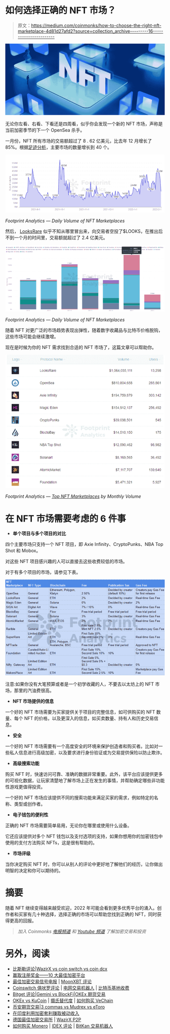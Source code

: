 # 如何选择正确的 NFT 市场？

> 原文：<https://medium.com/coinmonks/how-to-choose-the-right-nft-marketplace-4d81d27afd2?source=collection_archive---------16----------------------->

![](img/be9432789894d0f7430781136e195c06.png)

无论你左看、右看、下看还是四周看，似乎你会发现一个新的 NFT 市场，声称是当前加密季节的下一个 OpenSea 杀手。

一月份，NFT 所有市场的交易额超过了 8 . 62 亿美元，比去年 12 月增长了 85%。根据[足迹分析](https://www.footprint.network/)，主要市场的数量增长到 40 个。

![](img/0f81403ecc6dc84f8b820e65767e8ac1.png)

*Footprint Analytics — Daily Volume of NFT Marketplaces*

然后， [LooksRare](https://www.footprint.network/guest/chart/monthly-volume-by-nft-marketplaces-fp-217f7010-54af-4711-b6c2-c48069f1a7c9?channel=u-DBc983) 似乎不知从哪里冒出来，向交易者空投了$LOOKS，在推出后不到一个月的时间里，交易额就超过了 2.4 亿美元。

![](img/426c56748493e811da21efbef6ccabe8.png)

*Footprint Analytics — Daily Volume of NFT Marketplaces*

随着 NFT 对更广泛的市场趋势表现出弹性，随着数字收藏品与比特币价格脱钩，这些市场可能会继续激增。

现在是时候为你的 NFT 需求找到合适的 NFT 市场了，这篇文章可以帮助你。

![](img/6aa9c37546faf26b5a5abed75dbd64bd.png)

*Footprint Analytics —* [*Top NFT Marketplaces*](https://www.footprint.network/guest/chart/top-nft-marketplaces-by-monthly-volume-fp-da65fead-4247-488c-bbe3-e64b4d598513?channel=u-DBc983) *by Monthly Volume*

# 在 NFT 市场需要考虑的 6 件事

*   **单个项目与多个项目的对比**

四个主要市场只支持一个 NFT 项目，即 Axie Infinity、CryptoPunks、NBA Top Shot 和 Mobox。

对这些 NFT 项目感兴趣的人可以直接去这些收费较低的市场。

对于有多个项目的市场，请参见下表。

![](img/32b2ae413f947da3b455ba603ebd9fa9.png)

注意:如果你没有大笔预算或者是一个初学收藏的人，不要去以太坊上的 NFT 市场，那里的汽油费很高。

*   **NFT 市场提供的信息**

一个好的 NFT 市场需要为买家提供关于项目的完整信息，如可供购买的 NFT 数量、每个 NFT 的价格，以及更深入的信息，如买卖数量、持有人和历史交易信息。

*   **安全**

一个好的 NFT 市场需要有一个高度安全的环境来保护创造者和购买者。比如对一些私人信息进行高级加密，以及要求进行身份验证或为交易提供保险以防止欺诈。

*   **高级搜索功能**

购买 NFT 时，快速访问可靠、准确的数据非常重要。此外，该平台应该提供更多的可视化数据，让玩家清楚地了解市场上正在发生的事情，并帮助确定哪些非功能性游戏更值得投资。

一个好的 NFT 市场应该提供不同的搜索功能来满足买家的需求，例如特定的名称、类型或创作者。

*   **电子钱包的便利性**

正确的 NFT 市场需要简单易用，无论你在哪里或使用什么设备。

它还应该提供对多个 NFT 钱包以及支付选项的支持，如果你想用你的加密钱包中使用的支付方法购买 NFTs，这是很有帮助的。

*   **市场评级**

当你决定购买 NFT 时，你可以从别人的评论中更好地了解他们的经历，让你做出明智的决定和你可以期待的。

# 摘要

随着 NFT 继续变得越来越受欢迎，2022 年可能会看到更多优秀平台的涌入。创作者和买家有几十种选择，选择正确的市场可以帮助您找到正确的 NFT，同时获得更高的回报。

> *加入 Coinmonks* [*电报频道*](https://t.me/coincodecap) *和* [*Youtube 频道*](https://www.youtube.com/c/coinmonks/videos) *了解加密交易和投资*

# 另外，阅读

*   [比斯勒评论](https://coincodecap.com/bitsler-review)|[WazirX vs coin switch vs coin dcx](https://coincodecap.com/wazirx-vs-coinswitch-vs-coindcx)
*   [赢取注册奖金——10 大最佳加密平台](https://coincodecap.com/earn-sign-up-bonus)
*   [最佳加密交易信号电报](/coinmonks/best-crypto-signals-telegram-5785cdbc4b2b) | [MoonXBT 评论](/coinmonks/moonxbt-review-6e4ab26d037)
*   [Coinswitch 俱吠罗评论](/coinmonks/coinswitch-kuber-review-1a8dc5c7a739) | [电网交易机器人](https://coincodecap.com/grid-trading) | [比特币基地收费](/coinmonks/coinbase-fees-831e77d4f2c5)
*   [Bitget 评论](https://coincodecap.com/bitget-review)|[Gemini vs BlockFi](https://coincodecap.com/gemini-vs-blockfi)|[OKEx 期货交易](https://coincodecap.com/okex-futures-trading)
*   [OKEx vs KuCoin](https://coincodecap.com/okex-kucoin) | [摄氏替代度](https://coincodecap.com/celsius-alternatives) | [如何购买 VeChain](https://coincodecap.com/buy-vechain)
*   [币安期货交易](https://coincodecap.com/binance-futures-trading)|[3 commas vs Mudrex vs eToro](https://coincodecap.com/mudrex-3commas-etoro)
*   [在印度利用加密套利赚取被动收入](https://coincodecap.com/crypto-arbitrage-in-india)
*   [德国最佳加密交易所](https://coincodecap.com/crypto-exchanges-in-germany) | [WazirX P2P](https://coincodecap.com/wazirx-p2p)
*   [如何购买 Monero](https://coincodecap.com/buy-monero) | [IDEX 评论](https://coincodecap.com/idex-review) | [BitKan 交易机器人](https://coincodecap.com/bitkan-trading-bot)